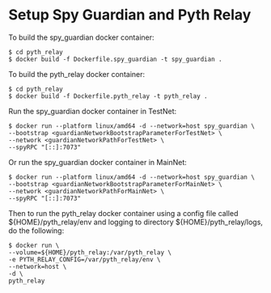 # Setup Spy Guardian and Pyth Relay

To build the spy_guardian docker container:

```
$ cd pyth_relay
$ docker build -f Dockerfile.spy_guardian -t spy_guardian .
```

To build the pyth_relay docker container:

```
$ cd pyth_relay
$ docker build -f Dockerfile.pyth_relay -t pyth_relay .
```

Run the spy_guardian docker container in TestNet:

```
$ docker run --platform linux/amd64 -d --network=host spy_guardian \
--bootstrap <guardianNetworkBootstrapParameterForTestNet> \
--network <guardianNetworkPathForTestNet> \
--spyRPC "[::]:7073"
```

Or run the spy_guardian docker container in MainNet:

```
$ docker run --platform linux/amd64 -d --network=host spy_guardian \
--bootstrap <guardianNetworkBootstrapParameterForMainNet> \
--network <guardianNetworkPathForMainNet> \
--spyRPC "[::]:7073"

```

Then to run the pyth_relay docker container using a config file called
${HOME}/pyth_relay/env and logging to directory ${HOME}/pyth_relay/logs, do the
following:

```
$ docker run \
--volume=${HOME}/pyth_relay:/var/pyth_relay \
-e PYTH_RELAY_CONFIG=/var/pyth_relay/env \
--network=host \
-d \
pyth_relay
```

